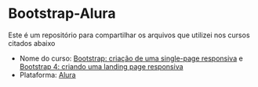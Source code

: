 # Bootstrap-Alura

Este é um repositório para compartilhar os arquivos que utilizei nos cursos citados abaixo

- Nome do curso: [Bootstrap: criação de uma single-page responsiva](https://cursos.alura.com.br/course/bootstrap-criacao-single-page-responsiva) e [Bootstrap 4: criando uma landing page responsiva](https://cursos.alura.com.br/course/bootstrap-landing-page) 
- Plataforma: [Alura](https://cursos.alura.com.br/)
